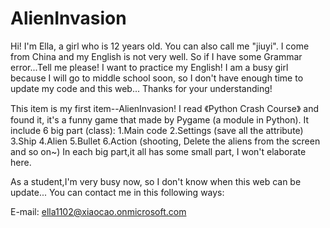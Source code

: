 # AlienInvasion
Hi! 
I'm Ella, a girl who is 12 years old. You can also call me "jiuyi".
I come from China and my English is not very well. So if I have some Grammar error...Tell me please! I want to practice my English!
I am a busy girl because I will go to middle school soon, so I don't have enough time to update my code and this web... Thanks for your understanding!

This item is my first item--AlienInvasion!
I read 《Python Crash Course》 and found it, it's a funny game that made by Pygame (a module in Python).
It include 6 big part (class):
1.Main code
2.Settings (save all the attribute)
3.Ship
4.Alien
5.Bullet
6.Action (shooting, Delete the aliens from the screen and so on~)
In each big part,it all has some small part, I won't elaborate here.

As a student,I'm very busy now, so I don't know when this web can be update...
You can contact me in this following ways:

E-mail: ella1102@xiaocao.onmicrosoft.com
